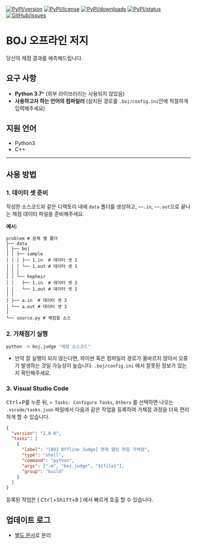 <!-- Badges -->

[![PyPI/version]][pypi/package]
[![PyPI/license]][pypi/package]
[![PyPI/downloads]][pypi/package]
[![PyPI/status]][pypi/package]
[![GitHub/issues]][github/repo]

# BOJ 오프라인 저지

당신의 채점 결과를 예측해드립니다.

## 요구 사항

-   **Python 3.7^** (외부 라이브러리는 사용되지 않았음)
-   **사용하고자 하는 언어의 컴파일러** (설치된 경로를 `.boj/config.ini`안에 적절하게 입력해주세요)

## 지원 언어

-   Python3
-   C++

* * *

## 사용 방법

### 1. 데이터 셋 준비

작성한 소스코드와 같은 디렉토리 내에 `data` 폴더를 생성하고, `~~.in`, `~~.out`으로 끝나는 채점 데이터 파일을 준비해주세요.

**예시:**

    problem # 문제 별 폴더
    ├── data
    │ ├── boj
    │ │ ├── sample
    │ │ │ ├── 1.in  # 데이터 셋 1
    │ │ │ └── 1.out # 데이터 셋 1
    │ │ │
    │ │ └── hepheir
    │ │   ├── 1.in  # 데이터 셋 2
    │ │   └── 1.out # 데이터 셋 2
    │ │
    │ ├── a.in  # 데이터 셋 3
    │ └── a.out # 데이터 셋 3
    │
    └── source.py # 채점할 소스

### 2. 가채점기 실행

```bash
python -m boj.judge "채점 소스코드"
```

-   만약 잘 실행이 되지 않는다면, 파이썬 혹은 컴파일러 경로가 올바르지 않아서 오류가 발생하는 것일 가능성이 높습니다. `.boj/config.ini` 에서 잘못된 정보가 있는지 확인해주세요.

### 3. Visual Studio Code

<kbd>Ctrl</kbd>+<kbd>P</kbd>를 누른 뒤, `> Tasks: Configure Tasks`, `Others` 를 선택하면 나오는 `.vscode/tasks.json` 파일에서 다음과 같은 작업을 등록하여 가채점 과정을 더욱 편리하게 할 수 있습니다.

```json
{
  "version": "2.0.0",
  "tasks": [
    {
      "label": "[BOJ Offline Judge] 현재 열린 파일 가채점",
      "type": "shell",
      "command": "python",
      "args": ["-m", "boj.judge", "${file}"],
      "group": "build"
    }
  ]
}
```

등록된 작업은 [ <kbd>Ctrl</kbd>+<kbd>Shift</kbd>+<kbd>B</kbd> ] 에서 빠르게 호출 할 수 있습니다.

## 업데이트 로그

-   [별도 문서](https://github.com/Hepheir/BOJ-Offline-Judge/Update.md)로 분리

<!-- References -->

[pypi/package]: https://pypi.org/project/boj/

[pypi/python]: https://img.shields.io/pypi/pyversions/boj

[pypi/version]: https://img.shields.io/pypi/v/boj

[pypi/downloads]: https://img.shields.io/pypi/dm/boj

[pypi/license]: https://img.shields.io/pypi/l/boj

[pypi/status]: https://img.shields.io/pypi/status/boj

[github/repo]: https://github.com/Hepheir/BOJ-Offline-Judge

[github/stars]: https://img.shields.io/github/stars/Hepheir/BOJ-Offline-Judge.svg

[github/issues]: https://img.shields.io/github/issues/Hepheir/BOJ-Offline-Judge.svg
